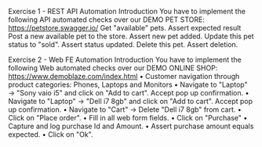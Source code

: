 Exercise 1 - REST API Automation 
Introduction
You have to implement the following API automated checks over our DEMO PET STORE: https://petstore.swagger.io/
		Get "available" pets. Assert expected result
		Post a new available pet to the store. Assert new pet added.
		Update this pet status to "sold". Assert status updated.
		Delete this pet. Assert deletion.


Exercise 2 - Web FE Automation
Introduction
You have to implement the following Web automated checks over our DEMO ONLINE
SHOP: https://www.demoblaze.com/index.html
	• Customer navigation through product categories: Phones, Laptops and Monitors
	• Navigate to "Laptop" → "Sony vaio i5" and click on "Add to cart". Accept pop up
	confirmation.
	• Navigate to "Laptop" → "Dell i7 8gb" and click on "Add to cart". Accept pop up
	confirmation.
	• Navigate to "Cart" → Delete "Dell i7 8gb" from cart.
	• Click on "Place order".
	• Fill in all web form fields.
	• Click on "Purchase"
	• Capture and log purchase Id and Amount.
	• Assert purchase amount equals expected.
	• Click on "Ok".
